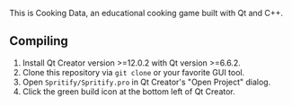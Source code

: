 This is Cooking Data, an educational cooking game built with Qt and C++.

## Compiling

1. Install Qt Creator version >=12.0.2 with Qt version >=6.6.2.
2. Clone this repository via `git clone` or your favorite GUI tool.
3. Open `Spritify/Spritify.pro` in Qt Creator's "Open Project" dialog.
4. Click the green build icon at the bottom left of Qt Creator.
